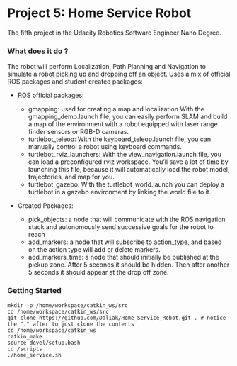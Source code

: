 # Project 5: Home Service Robot

The fifth project in the Udacity Robotics Software Engineer Nano Degree.

### What does it do ?
The robot will perform Localization, Path Planning and Navigation to simulate a robot picking up and dropping off an object.
Uses a mix of official ROS packages and student created packages:
* ROS official packages:
    * gmapping: used for creating a map and localization.With the gmapping_demo.launch file, you can easily perform SLAM and build a map of the environment with a robot equipped with laser range finder sensors or RGB-D cameras.
    * turtlebot_teleop: With the keyboard_teleop.launch file, you can manually control a robot using keyboard commands.
    * turtlebot_rviz_launchers: With the view_navigation.launch file, you can load a preconfigured rviz workspace. You’ll save a lot of time by launching this file, because it will automatically load the robot model, trajectories, and map for you.
    * turtlebot_gazebo: With the turtlebot_world.launch you can deploy a turtlebot in a gazebo environment by linking the world file to it.

* Created Packages:
    * pick_objects: a node that will communicate with the ROS navigation stack and autonomously send successive goals for the robot to reach
    * add_markers: a node that will subscribe to action_type, and based on the action type will add or delete markers.
    * add_markers_time: a node that should initially be published at the pickup zone. After 5 seconds it should be hidden. Then after another 5 seconds it should appear at the drop off zone.
                                         

### Getting Started
```
mkdir -p /home/workspace/catkin_ws/src
cd /home/workspace/catkin_ws/src
git clone https://github.com/Daliak/Home_Service_Robot.git . # notice the "." after to just clone the contents
cd /home/workspace/catkin_ws
catkin_make
source devel/setup.bash
cd /scripts
./home_service.sh
```
